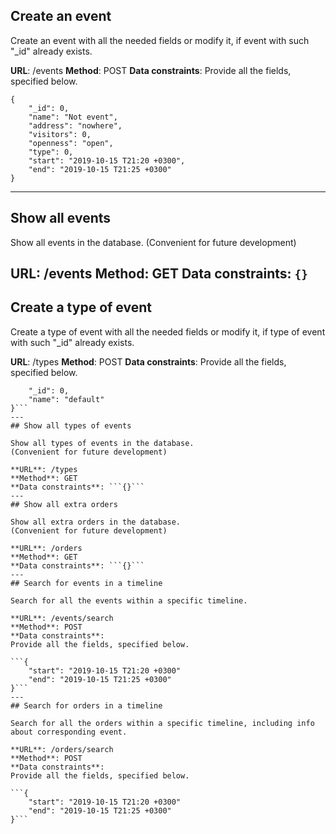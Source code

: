 ## Create an event

Create an event with all the needed fields or modify it, if event with such "_id" already exists.

**URL**: /events
**Method**: POST
**Data constraints**:
Provide all the fields, specified below.

```
{
	"_id": 0, 
	"name": "Not event", 
	"address": "nowhere", 
	"visitors": 0, 
	"openness": "open", 
	"type": 0,
	"start": "2019-10-15 T21:20 +0300",
	"end": "2019-10-15 T21:25 +0300"
}
```
---
## Show all events

Show all events in the database. 
(Convenient for future development)

**URL**: /events
**Method**: GET
**Data constraints**: ```{}```
---
## Create a type of event 

Create a type of event with all the needed fields or modify it, if type of event with such "_id" already exists.

**URL**: /types
**Method**: POST
**Data constraints**:
Provide all the fields, specified below.

```{
	"_id": 0,
	"name": "default" 
}```
---
## Show all types of events

Show all types of events in the database. 
(Convenient for future development)

**URL**: /types
**Method**: GET
**Data constraints**: ```{}```
---
## Show all extra orders

Show all extra orders in the database.
(Convenient for future development)

**URL**: /orders
**Method**: GET
**Data constraints**: ```{}```
---
## Search for events in a timeline

Search for all the events within a specific timeline.

**URL**: /events/search
**Method**: POST
**Data constraints**:
Provide all the fields, specified below.

```{
	"start": "2019-10-15 T21:20 +0300"
	"end": "2019-10-15 T21:25 +0300"
}```
---
## Search for orders in a timeline

Search for all the orders within a specific timeline, including info about corresponding event.

**URL**: /orders/search
**Method**: POST
**Data constraints**:
Provide all the fields, specified below.

```{
	"start": "2019-10-15 T21:20 +0300"
	"end": "2019-10-15 T21:25 +0300"
}```
